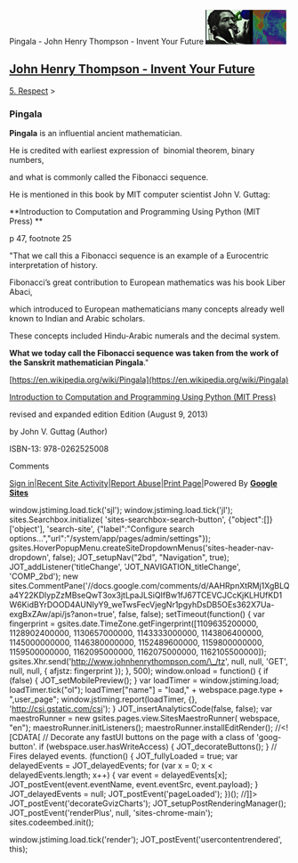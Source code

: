 Pingala - John Henry Thompson - Invent Your Future [![John Henry Thompson - Invent Your Future](../_/rsrc/1329567069254/config/customLogo.gif-revision=6.png)](../index.html)

[John Henry Thompson - Invent Your Future](../index.html)
---------------------------------------------------------

    

[5\. Respect](../heros.html)‎ > ‎

### Pingala

**Pingala** is an influential ancient mathematician. 

He is credited with earliest expression of  binomial theorem, binary numbers,

and what is commonly called the Fibonacci sequence. 

  

He is mentioned in this book by MIT computer scientist John V. Guttag:

**Introduction to Computation and Programming Using Python (MIT Press) **

p 47, footnote 25

"That we call this a Fibonacci sequence is an example of a Eurocentric interpretation of history. 

Fibonacci’s great contribution to European mathematics was his book Liber Abaci, 

which introduced to European mathematicians many concepts already well known to Indian and Arabic scholars. 

These concepts included Hindu-Arabic numerals and the decimal system. 

**What we today call the Fibonacci sequence was taken from the work of the Sanskrit mathematician Pingala**."

  

[https://en.wikipedia.org/wiki/Pingala](https://en.wikipedia.org/wiki/Pingala)

  

[Introduction to Computation and Programming Using Python (MIT Press)](https://www.amazon.com/Introduction-Computation-Programming-Using-Python/dp/0262525003) 

revised and expanded edition Edition (August 9, 2013)

by John V. Guttag (Author)

ISBN-13: 978-0262525008

  

Comments

[Sign in](https://accounts.google.com/ServiceLogin?continue=http://sites.google.com/a/johnhenrythompson.com/jht/heros/pingala&service=jotspot)|[Recent Site Activity](../system/app/pages/recentChanges.html)|[Report Abuse](http://sites.google.com/a/johnhenrythompson.com/jht/system/app/pages/reportAbuse)|[Print Page](javascript:;)|Powered By **[Google Sites](http://sites.google.com/site)**

window.jstiming.load.tick('sjl'); window.jstiming.load.tick('jl'); sites.Searchbox.initialize( 'sites-searchbox-search-button', {"object":\[\]}\['object'\], 'search-site', {"label":"Configure search options...","url":"/system/app/pages/admin/settings"}); gsites.HoverPopupMenu.createSiteDropdownMenus('sites-header-nav-dropdown', false); JOT\_setupNav("2bd", "Navigation", true); JOT\_addListener('titleChange', 'JOT\_NAVIGATION\_titleChange', 'COMP\_2bd'); new sites.CommentPane('//docs.google.com/comments/d/AAHRpnXtRMj1XgBLQa4Y22KDIypZzMBseQwT3ox3jtLpaJLSiQIfBw1fJ67TCEVCJCcKjKLHUfKD1W6KidBYrDOOD4AUNIyY9\_weTwsFecVjegNr1pgyhDsDB5OEs362X7Ua-exgBxZAw/api/js?anon=true', false, false); setTimeout(function() { var fingerprint = gsites.date.TimeZone.getFingerprint(\[1109635200000, 1128902400000, 1130657000000, 1143333000000, 1143806400000, 1145000000000, 1146380000000, 1152489600000, 1159800000000, 1159500000000, 1162095000000, 1162075000000, 1162105500000\]); gsites.Xhr.send('http://www.johnhenrythompson.com/\_/tz', null, null, 'GET', null, null, { afjstz: fingerprint }); }, 500); window.onload = function() { if (false) { JOT\_setMobilePreview(); } var loadTimer = window.jstiming.load; loadTimer.tick("ol"); loadTimer\["name"\] = "load," + webspace.page.type + ",user\_page"; window.jstiming.report(loadTimer, {}, 'http://csi.gstatic.com/csi'); } JOT\_insertAnalyticsCode(false, false); var maestroRunner = new gsites.pages.view.SitesMaestroRunner( webspace, "en"); maestroRunner.initListeners(); maestroRunner.installEditRender(); //<!\[CDATA\[ // Decorate any fastUI buttons on the page with a class of 'goog-button'. if (webspace.user.hasWriteAccess) { JOT\_decorateButtons(); } // Fires delayed events. (function() { JOT\_fullyLoaded = true; var delayedEvents = JOT\_delayedEvents; for (var x = 0; x < delayedEvents.length; x++) { var event = delayedEvents\[x\]; JOT\_postEvent(event.eventName, event.eventSrc, event.payload); } JOT\_delayedEvents = null; JOT\_postEvent('pageLoaded'); })(); //\]\]> JOT\_postEvent('decorateGvizCharts'); JOT\_setupPostRenderingManager(); JOT\_postEvent('renderPlus', null, 'sites-chrome-main'); sites.codeembed.init();

window.jstiming.load.tick('render'); JOT\_postEvent('usercontentrendered', this);